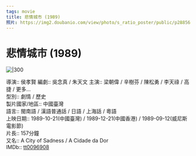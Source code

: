 ```yaml
---
tags: movie
title: 悲情城市 (1989)
照片: https://img2.doubanio.com/view/photo/s_ratio_poster/public/p2885665343.webp
---
```

# 悲情城市 (1989)

![|300](https://img2.doubanio.com/view/photo/s_ratio_poster/public/p2885665343.webp)

導演:: 侯孝賢
編劇:: 吳念真 / 朱天文
主演:: 梁朝偉 / 辛樹芬 / 陳松勇 / 李天祿 / 高捷 / 更多...  
型別:: 劇情 / 歷史  
製片國家/地區:: 中國臺灣  
語言:: 閩南語 / 漢語普通話 / 日語 / 上海話 / 粵語  
上映日期:: 1989-10-21(中國臺灣) / 1989-12-21(中國香港) / 1989-09-12(威尼斯電影節)  
片長:: 157分鐘  
又名:: A City of Sadness / A Cidade da Dor  
IMDb:: [tt0096908](https://www.imdb.com/title/tt0096908)

